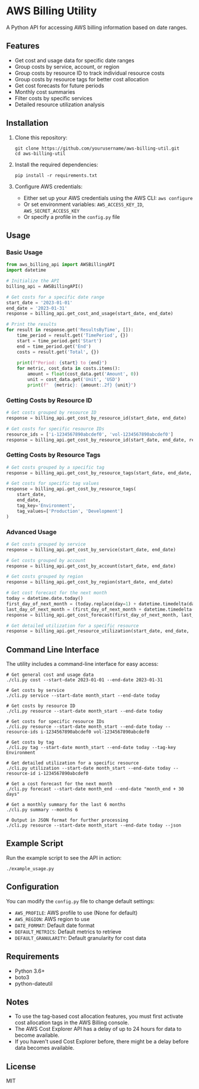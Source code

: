 # AWS Billing Utility

A Python API for accessing AWS billing information based on date ranges.

## Features

- Get cost and usage data for specific date ranges
- Group costs by service, account, or region
- Group costs by resource ID to track individual resource costs
- Group costs by resource tags for better cost allocation
- Get cost forecasts for future periods
- Monthly cost summaries
- Filter costs by specific services
- Detailed resource utilization analysis

## Installation

1. Clone this repository:
   ```
   git clone https://github.com/yourusername/aws-billing-util.git
   cd aws-billing-util
   ```

2. Install the required dependencies:
   ```
   pip install -r requirements.txt
   ```

3. Configure AWS credentials:
   - Either set up your AWS credentials using the AWS CLI: `aws configure`
   - Or set environment variables: `AWS_ACCESS_KEY_ID`, `AWS_SECRET_ACCESS_KEY`
   - Or specify a profile in the `config.py` file

## Usage

### Basic Usage

```python
from aws_billing_api import AWSBillingAPI
import datetime

# Initialize the API
billing_api = AWSBillingAPI()

# Get costs for a specific date range
start_date = '2023-01-01'
end_date = '2023-01-31'
response = billing_api.get_cost_and_usage(start_date, end_date)

# Print the results
for result in response.get('ResultsByTime', []):
    time_period = result.get('TimePeriod', {})
    start = time_period.get('Start')
    end = time_period.get('End')
    costs = result.get('Total', {})
    
    print(f"Period: {start} to {end}")
    for metric, cost_data in costs.items():
        amount = float(cost_data.get('Amount', 0))
        unit = cost_data.get('Unit', 'USD')
        print(f"  {metric}: {amount:.2f} {unit}")
```

### Getting Costs by Resource ID

```python
# Get costs grouped by resource ID
response = billing_api.get_cost_by_resource_id(start_date, end_date)

# Get costs for specific resource IDs
resource_ids = ['i-1234567890abcdef0', 'vol-1234567890abcdef0']
response = billing_api.get_cost_by_resource_id(start_date, end_date, resource_ids=resource_ids)
```

### Getting Costs by Resource Tags

```python
# Get costs grouped by a specific tag
response = billing_api.get_cost_by_resource_tags(start_date, end_date, tag_key='Environment')

# Get costs for specific tag values
response = billing_api.get_cost_by_resource_tags(
    start_date, 
    end_date, 
    tag_key='Environment', 
    tag_values=['Production', 'Development']
)
```

### Advanced Usage

```python
# Get costs grouped by service
response = billing_api.get_cost_by_service(start_date, end_date)

# Get costs grouped by account
response = billing_api.get_cost_by_account(start_date, end_date)

# Get costs grouped by region
response = billing_api.get_cost_by_region(start_date, end_date)

# Get cost forecast for the next month
today = datetime.date.today()
first_day_of_next_month = (today.replace(day=1) + datetime.timedelta(days=32)).replace(day=1)
last_day_of_next_month = (first_day_of_next_month + datetime.timedelta(days=32)).replace(day=1) - datetime.timedelta(days=1)
response = billing_api.get_cost_forecast(first_day_of_next_month, last_day_of_next_month)

# Get detailed utilization for a specific resource
response = billing_api.get_resource_utilization(start_date, end_date, 'i-1234567890abcdef0')
```

## Command Line Interface

The utility includes a command-line interface for easy access:

```
# Get general cost and usage data
./cli.py cost --start-date 2023-01-01 --end-date 2023-01-31

# Get costs by service
./cli.py service --start-date month_start --end-date today

# Get costs by resource ID
./cli.py resource --start-date month_start --end-date today

# Get costs for specific resource IDs
./cli.py resource --start-date month_start --end-date today --resource-ids i-1234567890abcdef0 vol-1234567890abcdef0

# Get costs by tag
./cli.py tag --start-date month_start --end-date today --tag-key Environment

# Get detailed utilization for a specific resource
./cli.py utilization --start-date month_start --end-date today --resource-id i-1234567890abcdef0

# Get a cost forecast for the next month
./cli.py forecast --start-date month_end --end-date "month_end + 30 days"

# Get a monthly summary for the last 6 months
./cli.py summary --months 6

# Output in JSON format for further processing
./cli.py resource --start-date month_start --end-date today --json
```

## Example Script

Run the example script to see the API in action:

```
./example_usage.py
```

## Configuration

You can modify the `config.py` file to change default settings:

- `AWS_PROFILE`: AWS profile to use (None for default)
- `AWS_REGION`: AWS region to use
- `DATE_FORMAT`: Default date format
- `DEFAULT_METRICS`: Default metrics to retrieve
- `DEFAULT_GRANULARITY`: Default granularity for cost data

## Requirements

- Python 3.6+
- boto3
- python-dateutil

## Notes

- To use the tag-based cost allocation features, you must first activate cost allocation tags in the AWS Billing console.
- The AWS Cost Explorer API has a delay of up to 24 hours for data to become available.
- If you haven't used Cost Explorer before, there might be a delay before data becomes available.

## License

MIT